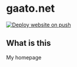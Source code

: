 # gaato.net

[![Deploy website on push](https://github.com/gaato/gaato.net/actions/workflows/deploy.yml/badge.svg)](https://github.com/gaato/gaato.net/actions/workflows/deploy.yml)

## What is this

My homepage

